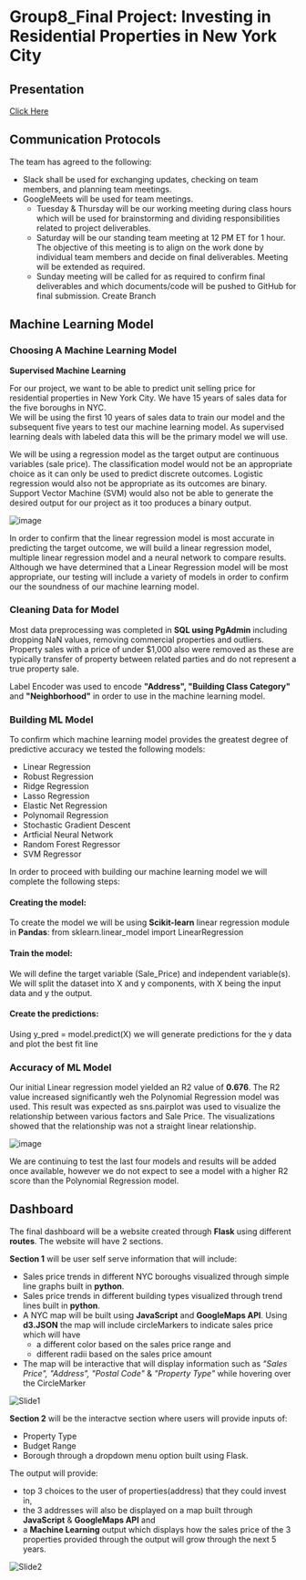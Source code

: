 # Group8_Final Project: Investing in Residential Properties in New York City

## Presentation

[Click Here](https://github.com/VershaR1791/Group8_Project/blob/5f155207961f6af6b981ca64e2ff38a7baa353bd/Project%20Group%208_Segment%202.pptx)

## Communication Protocols

The team has agreed to the following: 
- Slack shall be used for exchanging updates, checking on team members, and planning team meetings.
- GoogleMeets will be used for team meetings.
  - Tuesday & Thursday will be our working meeting during class hours which will be used for brainstorming and dividing responsibilities related to project deliverables.
  - Saturday will be our standing team meeting at 12 PM ET for 1 hour. The objective of this meeting is to align on the work done by individual team members and decide on final deliverables. Meeting will be extended as required.
  - Sunday meeting will be called for as required to confirm final deliverables and which documents/code will be pushed to GitHub for final submission.
Create Branch


## Machine Learning Model

### Choosing A Machine Learning Model

**Supervised Machine Learning**

For our project, we want to be able to predict unit selling price for residential properties in New York City. We have 15 years of sales data for the five boroughs in NYC.  
We will be using the first 10 years of sales data to train our model and the subsequent five years to test our machine learning model. As supervised learning deals with 
labeled data this will be the primary model we will use.  

We will be using a regression model as the target output are continuous variables (sale price). The classification model would not be an appropriate choice as it can only be used to predict discrete outcomes. Logistic regression would also not be appropriate as its outcomes are binary. Support Vector Machine (SVM) would also not be able to generate the desired output for our project as it too produces a binary output.  

![image](https://user-images.githubusercontent.com/84694664/142769927-900f46a4-4693-4a58-a449-3d6afe41a8d4.png)

In order to confirm that the linear regression model is most accurate in predicting the target outcome, we will build a linear regression model, multiple 
linear regression model and a neural network to compare results.  Although we have determined that a Linear Regression model will be most appropriate, our testing will include 
a variety of models in order to confirm our the soundness of our machine learning model.

### Cleaning Data for Model

Most data preprocessing was completed in **SQL using PgAdmin** including dropping NaN values, removing commercial properties and outliers.  Property sales with a price of under $1,000 also were removed as these are typically transfer of property between related parties and do not represent a true property sale.

Label Encoder was used to encode **"Address", "Building Class Category"** and **"Neighborhood"** in order to use in the machine learning model.

### Building ML Model
To confirm which machine learning model provides the greatest degree of predictive accuracy we tested the following models:

- Linear Regression 
- Robust Regression 
- Ridge Regression 
- Lasso Regression 
- Elastic Net Regression 
- Polynomail Regression 
- Stochastic Gradient Descent 
- Artficial Neural Network 
- Random Forest Regressor 
- SVM Regressor

In order to proceed with building our machine learning model we will complete the following steps:
#### Creating the model:
To create the model we will be using **Scikit-learn** linear regression module in **Pandas**: from sklearn.linear_model import LinearRegression
      
#### Train the model:
We will define the target variable (Sale_Price) and independent variable(s).  We will split the dataset into X and y components, with X being the input data and y the output.

#### Create the predictions:
Using y_pred = model.predict(X) we will generate predictions for the y data and plot the best fit line
     
### Accuracy of ML Model
Our initial Linear regression model yielded an R2 value of **0.676**.  The R2 value increased significantly weh the Polynomial Regression model was used.
This result was expected as sns.pairplot was used to visualize the relationship between various factors and Sale Price.  The visualizations showed that the relationship was
not a straight linear relationship.  

![image](https://user-images.githubusercontent.com/84694664/142787714-dead4c43-f23d-4e7e-a68e-45551e193282.png)

We are continuing to test the last four models and results will be added once available, however we do not expect to see a model with a higher R2 score than the Polynomial Regression model.

## Dashboard
The final dashboard will be a website created through **Flask** using different **routes**. The website will have 2 sections.

**Section 1** will be user self serve information that will include:

- Sales price trends in different NYC boroughs visualized through simple line graphs built in **python**.
- Sales price trends in different building types visualized through trend lines built in **python**.
- A NYC map will be built using **JavaScript** and **GoogleMaps API**. Using **d3.JSON** the map will include circleMarkers to indicate sales price which will have
  - a different color based on the sales price range and
  - different radii based on the sales price amount
- The map will be interactive that will display information such as _"Sales Price", "Address", "Postal Code"_ & _"Property Type"_ while hovering over the CircleMarker 

![Slide1](https://user-images.githubusercontent.com/84694664/142731205-b9d670c2-44ae-4220-87de-bc9e5303cb17.PNG)

**Section 2** will be the interactve section where users will provide inputs of:
- Property Type
- Budget Range
- Borough
through a dropdown menu option built using Flask.

The output will provide:  
- top 3 choices to the user of properties(address) that they could invest in, 
- the 3 addresses will also be displayed on a map built through **JavaScript** & **GoogleMaps API** and 
- a **Machine Learning** output which displays how the sales price of the 3 properties provided through the output will grow through the next 5 years.

![Slide2](https://user-images.githubusercontent.com/84694664/142731218-c7283fbd-29c0-4872-998d-228e651ae668.PNG)
